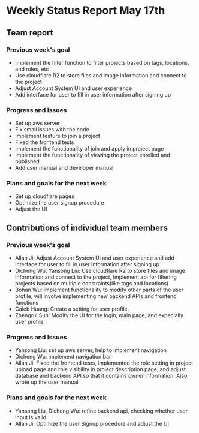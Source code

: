# Weekly Status Report May 17th


## Team report
### Previous week's goal
* Implement the filter function to filter projects based on tags, locations, and roles, etc
* Use cloudflare R2 to store files and image information and connect to the project
* Adjust Account System UI and user experience
* Add interface for user to fill in user information after signing up


### Progress and Issues
* Set up aws server
* Fix small issues with the code
* Implement feature to join a project
* Fixed the frontend tests
* Implement the functionality of join and apply in project page
* Implement the functionality of viewing the project enrolled and published
* Add user manual and developer manual


### Plans and goals for the next week
* Set up cloudflare pages
* Optimize the user signup procedure
* Adjust the UI



## Contributions of individual team members
### Previous week's goal
* Allan Ji: Adjust Account System UI and user experience and add interface for user to fill in user information after signing up
* Dicheng Wu, Yansong Liu: Use cloudflare R2 to store files and image information and connect to the project, Implement api for filtering
  projects based on multiple constraints(like tags and locations)
* Bohan Wu: implement functionality to modify other parts of the user profile, will involve implementing new backend APIs and frontend functions
* Caleb Huang: Create a setting for user profile.
* Zhengrui Sun: Modify the UI for the login, main page, and expecially user profile.


### Progress and Issues
* Yansong Liu: set up aws server, help to implement navigation
* Dicheng Wu: implement navigation bar
* Allan Ji: Fixed the frontend tests, implemented the role setting in project upload page and role visibility in project description page, and adjust database and backend API so that it contains owner information. Also wrote up the user manual

### Plans and goals for the next week
* Yansong Liu, Dicheng Wu: refine backend api, checking whether user input is valid.
* Allan Ji: Optimize the user Signup procedure and adjust the UI
